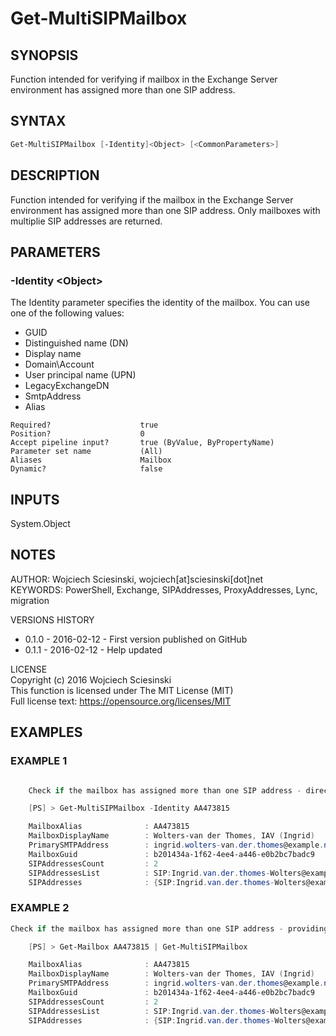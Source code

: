 # Get-MultiSIPMailbox
## SYNOPSIS
Function intended for verifying if mailbox in the Exchange Server environment has assigned more than one SIP address.  


## SYNTAX  
```powershell
Get-MultiSIPMailbox [-Identity]<Object> [<CommonParameters>]
```


## DESCRIPTION
Function intended for verifying if the mailbox in the Exchange Server environment has assigned more than one SIP address.
Only mailboxes with multiplie SIP addresses are returned.  


## PARAMETERS  
### -Identity &lt;Object&gt;  
The Identity parameter specifies the identity of the mailbox. You can use one of the following values:
- GUID
- Distinguished name (DN)
- Display name
- Domain\Account
- User principal name (UPN)
- LegacyExchangeDN
- SmtpAddress
- Alias

```
Required?                    true
Position?                    0
Accept pipeline input?       true (ByValue, ByPropertyName)  
Parameter set name           (All)  
Aliases                      Mailbox
Dynamic?                     false
```  


## INPUTS
System.Object

## NOTES
AUTHOR: Wojciech Sciesinski, wojciech[at]sciesinski[dot]net  
KEYWORDS: PowerShell, Exchange, SIPAddresses, ProxyAddresses, Lync, migration

VERSIONS HISTORY
- 0.1.0 - 2016-02-12 - First version published on GitHub
- 0.1.1 - 2016-02-12 - Help updated

LICENSE  
Copyright (c) 2016 Wojciech Sciesinski  
This function is licensed under The MIT License (MIT)  
Full license text: https://opensource.org/licenses/MIT

## EXAMPLES

### EXAMPLE 1
```powershell

    Check if the mailbox has assigned more than one SIP address - direct providing the mailbox identity

    [PS] > Get-MultiSIPMailbox -Identity AA473815

    MailboxAlias              : AA473815
    MailboxDisplayName        : Wolters-van der Thomes, IAV (Ingrid)
    PrimarySMTPAddress        : ingrid.wolters-van.der.thomes@example.nl
    MailboxGuid               : b201434a-1f62-4ee4-a446-e0b2bc7badc9
    SIPAddressesCount         : 2
    SIPAddressesList          : SIP:Ingrid.van.der.thomes-Wolters@example.com,sip:ingrid.wolters-van.der.thomes@example.com
    SIPAddresses              : {SIP:Ingrid.van.der.thomes-Wolters@example.com, sip:ingrid.wolters-van.der.thomes@example.com}
```    

### EXAMPLE 2
```powershell
Check if the mailbox has assigned more than one SIP address - providing the mailbox identity by pipeline

    [PS] > Get-Mailbox AA473815 | Get-MultiSIPMailbox

    MailboxAlias              : AA473815
    MailboxDisplayName        : Wolters-van der Thomes, IAV (Ingrid)
    PrimarySMTPAddress        : ingrid.wolters-van.der.thomes@example.nl
    MailboxGuid               : b201434a-1f62-4ee4-a446-e0b2bc7badc9
    SIPAddressesCount         : 2
    SIPAddressesList          : SIP:Ingrid.van.der.thomes-Wolters@example.com,sip:ingrid.wolters-van.der.thomes@example.com
    SIPAddresses              : {SIP:Ingrid.van.der.thomes-Wolters@example.com, sip:ingrid.wolters-van.der.thomes@example.com}
```
